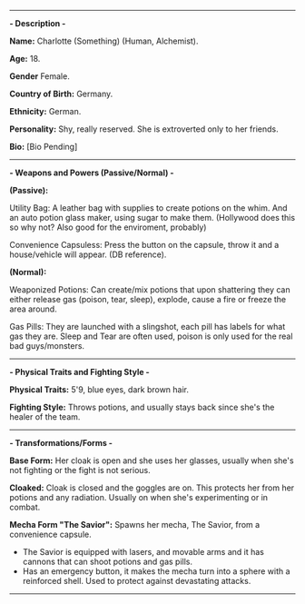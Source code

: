 -----

**- Description -**

**Name:** Charlotte (Something) (Human, Alchemist).

**Age:** 18.

**Gender** Female.

**Country of Birth:** Germany. 

**Ethnicity:** German.

**Personality:** Shy, really reserved. She is extroverted only to her friends.

**Bio:** \[Bio Pending]

-----
**- Weapons and Powers (Passive/Normal) -**

**(Passive):**

Utility Bag: A leather bag with supplies to create potions on the whim. And an auto potion glass maker, using sugar to make them. (Hollywood does this so why not? Also good for the enviroment, probably)

Convenience Capsuless: Press the button on the capsule, throw it and a house/vehicle will appear. (DB reference).

**(Normal):**

Weaponized Potions: Can create/mix potions that upon shattering they can either release gas (poison, tear, sleep), explode, cause a fire or freeze the area around.

Gas Pills: They are launched with a slingshot, each pill has labels for what gas they are. Sleep and Tear are often used, poison is only used for the real bad guys/monsters.

-----
**- Physical Traits and Fighting Style -**

**Physical Traits:** 5'9, blue eyes, dark brown hair.

**Fighting Style:** Throws potions, and usually stays back since she's the healer of the team.

-----
**- Transformations/Forms -**

**Base Form:** Her cloak is open and she uses her glasses, usually when she's not fighting or the fight is not serious.

**Cloaked:** Cloak is closed and the goggles are on. This protects her from her potions and any radiation. Usually on when she's experimenting or in combat.

**Mecha Form "The Savior":** Spawns her mecha, The Savior, from a convenience capsule.
  - The Savior is equipped with lasers, and movable arms and it has cannons that can shoot potions and gas pills.
  - Has an emergency button, it makes the mecha turn into a sphere with a reinforced shell. Used to protect against devastating attacks.

-----
